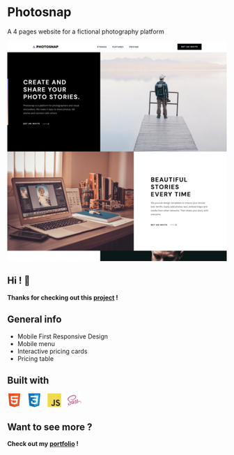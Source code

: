 # Photosnap

A 4 pages website for a fictional photography platform

[<img src="./src/assets/static/readme/preview.png">](https://davidyvon.github.io/photosnap-website/)

## Hi ! 👋

**Thanks for checking out this [project](https://davidyvon.github.io/photosnap-website/) !**

## General info

- Mobile First Responsive Design
- Mobile menu
- Interactive pricing cards
- Pricing table

## Built with

<img src="./src/assets/static/readme/html5.svg" width="32px">  <img src="./src/assets/static/readme/css3.svg" width="32px">  <img src="./src/assets/static/readme/javascript.svg" width="32px">  <img src="./src/assets/static/readme/sass.svg" width="32px">

## Want to see more ?

**Check out my [portfolio](https://www.davidyvon.com) !**
